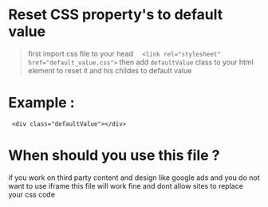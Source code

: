 # Reset CSS property's to default value
> first import css file to your head
`  <link rel="stylesheet" href="default_value.css">`
then add `defaultValue` class to your html element to reset it and his childes to default value
# Example :
` <div class="defaultValue"></div>` 
# When should you use this file ?
if you work on third party content and design like google ads and you do not want
 to use iframe this file will work fine and dont allow sites to replace your css code 
